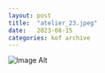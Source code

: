 ```yaml
---
layout:	post
title:	"atelier_23.jpeg"
date:	2023-08-15
categories:	kof archive
---
```


![Image Alt](https://k0f.github.io/assets/atelier_23.jpeg)